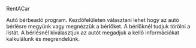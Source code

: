 RentACar

Autó bérbeadó program. Kezdőfelületen választani lehet hogy az autó bérlésre megyünk vagy megnézzük a bérlőket.
A bérlőknél tudjuk törölni a listát. A bérlésnél kiválasztjuk az autót megadjuk a kellő információkat kalkulálunk
és megrendelünk. 
